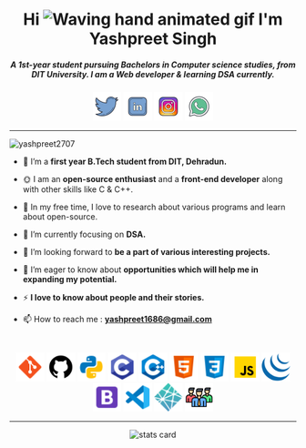 <h1 align="center">
         Hi 
         <img src="https://raw.githubusercontent.com/nixin72/nixin72/master/wave.gif" alt="Waving hand animated gif" height="40" width="40"/>
         I'm Yashpreet Singh
</h1>
<h5 align="center">
A 1st-year student pursuing Bachelors in Computer science studies, from DIT University. I am a Web developer & learning DSA currently.
</h5>


<p align="center">
         <a href="https://twitter.com/yashpreet2707/" target="_blank"> <img src="./assets/twitter.png" alt="twitter" width="50px"></a>
         <a href="https://linkedin.com/in/yashpreet2707/" target="_blank"> <img src="./assets/linkedin.png" alt="twitter" width="50px"></a>
         <a href="https://instagram.com/yashpreet_2707/" target="_blank"> <img src="./assets/instagram.png" alt="twitter" width="50px"></a>
         <a href="https://wa.me/+919050833611/" target="_blank"> <img src="./assets/whatsapp.png" alt="twitter" width="50px"></a>
</p>

<hr>
<p align="left"> 
         <img src="https://komarev.com/ghpvc/?username=yashpreet2707&label=Profile%20views&color=0e75b6&style=flat" alt="yashpreet2707" /> 
</p>
         
- 🔭 I’m a **first year B.Tech student from DIT, Dehradun.**
  
- 🌞 I am an **open-source enthusiast** and a **front-end developer** along with other skills like C & C++.

- 📙 In my free time, I love to research about various programs and learn about open-source.

- 🌱 I’m currently focusing on **DSA.**

- 👯 I’m looking forward to **be a part of various interesting projects.**

- 🤝 I’m eager to know about **opportunities which will help me in expanding my potential.**

- ⚡ **I love to know about people and their stories.**

- 📫 How to reach me : **yashpreet1686@gmail.com**

<br>

<!-- <h2>Tech Stack : </h2>     -->

<p align="center">
         <img src="./assets/skills/git.png/" width="50px">
         <img src="./assets/skills/github.png/" width="50px">
         <img src="./assets/skills/python.png/" width="50px">
         <img src="./assets/skills/c.png/" width="50px">
         <img src="./assets/skills/cpp.png/" width="50px">
         <img src="./assets/skills/html.png/" width="50px">
         <img src="./assets/skills/css.png/" width="50px">
         <img src="./assets/skills/js.png/" width="50px">
         <img src="./assets/skills/jquery.png/" width="50px">
         <img src="./assets/skills/bootstrap.png/" width="50px">
         <img src="./assets/skills/vs code.png/" width="50px">
         <img src="./assets/skills/netlify.png/" width="50px">
         <img src="./assets/skills/team work.png/" width="50px">
         
</p>

<hr>

<p align="center">
         <img alt= "stats card" height="200px" width="400" src="https://github-readme-streak-stats.herokuapp.com/?user=yashpreet2707&theme=radical">
         <br>
<!--          <img height="200px" width="400" src="https://github-readme-stats.vercel.app/api?username=yashpreet2707&count_private=true&theme=radical&show_icons=true" /> -->
</p>

